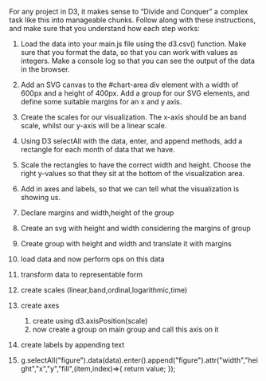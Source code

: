 For any project in D3, it makes sense to “Divide and Conquer” a complex task like this into manageable chunks. Follow along with these instructions, and make sure that you understand how each step works:

1. Load the data into your main.js file using the d3.csv() function. Make sure that you format the data, so that you can work with values as integers. Make a console log so that you can see the output of the data in the browser.

2. Add an SVG canvas to the #chart-area div element with a width of 600px and a height of 400px. Add a group for our SVG elements, and define some suitable margins for an x and y axis. 

3. Create the scales for our visualization. The x-axis should be an band scale, whilst our y-axis will be a linear scale.

4. Using D3 selectAll with the data, enter, and append methods, add a rectangle for each month of data that we have.

5. Scale the rectangles to have the correct width and height. Choose the right y-values so that they sit at the bottom of the visualization area.

6. Add in axes and labels, so that we can tell what the visualization is showing us.

7. Declare margins and width,height of the group
8. Create an svg with height and width considering the margins of group
9. Create group with height and width and translate it with margins
10. load data and now perform ops on this data
11. transform data to representable form
12. create scales (linear,band,ordinal,logarithmic,time)
13. create axes
    1. create using d3.axisPosition(scale)
    2. now create a group on main group and call this axis on it
14. create labels by appending text
15. g.selectAll("figure").data(data).enter().append("figure").attr("width","height","x","y","fill",(item,index)=>{
    return value;
    });

